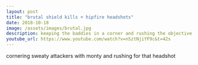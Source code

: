 ```yaml
---
layout: post
title: "brutal shield kills + hipfire headshots"
date: 2018-10-18
image: /assets/images/brutal.jpg
description: keeping the baddies in a corner and rushing the objective in more ranked matches. well some ranked matches, like 50/50 I think... 
youtube_url: https://www.youtube.com/watch?v=nSztNjiYF9c&t=42s
---
```


cornering sweaty attackers with monty and rushing for that headshot